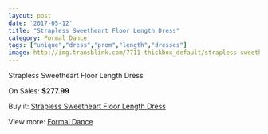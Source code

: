 ```yaml
---
layout: post
date: '2017-05-12'
title: "Strapless Sweetheart Floor Length Dress"
category: Formal Dance
tags: ["unique","dress","prom","length","dresses"]
image: http://img.transblink.com/7711-thickbox_default/strapless-sweetheart-floor-length-dress.jpg
---
```

Strapless Sweetheart Floor Length Dress

On Sales: **$277.99**
<a href="https://www.transblink.com/en/formal-dance/2493-strapless-sweetheart-floor-length-dress.html"><amp-img layout="responsive" width="600" height="600" src="//img.transblink.com/7711-thickbox_default/strapless-sweetheart-floor-length-dress.jpg" alt="Strapless Sweetheart Floor Length Dress 0" /></a>
<a href="https://www.transblink.com/en/formal-dance/2493-strapless-sweetheart-floor-length-dress.html"><amp-img layout="responsive" width="600" height="600" src="//img.transblink.com/7714-thickbox_default/strapless-sweetheart-floor-length-dress.jpg" alt="Strapless Sweetheart Floor Length Dress 1" /></a>
<a href="https://www.transblink.com/en/formal-dance/2493-strapless-sweetheart-floor-length-dress.html"><amp-img layout="responsive" width="600" height="600" src="//img.transblink.com/7713-thickbox_default/strapless-sweetheart-floor-length-dress.jpg" alt="Strapless Sweetheart Floor Length Dress 2" /></a>
<a href="https://www.transblink.com/en/formal-dance/2493-strapless-sweetheart-floor-length-dress.html"><amp-img layout="responsive" width="600" height="600" src="//img.transblink.com/7712-thickbox_default/strapless-sweetheart-floor-length-dress.jpg" alt="Strapless Sweetheart Floor Length Dress 3" /></a>

Buy it: [Strapless Sweetheart Floor Length Dress](https://www.transblink.com/en/formal-dance/2493-strapless-sweetheart-floor-length-dress.html "Strapless Sweetheart Floor Length Dress")

View more: [Formal Dance](https://www.transblink.com/en/6-formal-dance "Formal Dance")